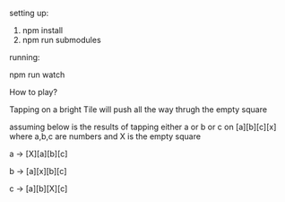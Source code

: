 setting up:

1. npm install
2. npm run submodules

running:

npm run watch

How to play?

Tapping on a bright Tile will push all the way thrugh the empty square

assuming
below is the results of tapping either a or b or c on [a][b][c][x] where a,b,c are numbers and X is the empty square

a -> [X][a][b][c]

b -> [a][x][b][c]

c -> [a][b][X][c]
